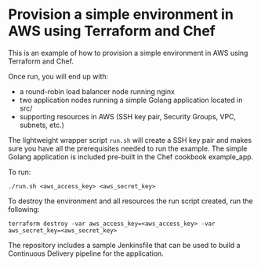 # Provision a simple environment in AWS using Terraform and Chef
This is an example of how to provision a simple environment in AWS using Terraform and Chef.

Once run, you will end up with:
- a round-robin load balancer node running nginx
- two application nodes running a simple Golang application located in src/
- supporting resources in AWS (SSH key pair, Security Groups, VPC, subnets, etc.)

The lightweight wrapper script ```run.sh``` will create a SSH key pair and makes sure you have all the prerequisites needed to run the example. The simple Golang application is included pre-built in the Chef cookbook example_app.

To run:
```
./run.sh <aws_access_key> <aws_secret_key>
```

To destroy the environment and all resources the run script created, run the following:
```
terraform destroy -var aws_access_key=<aws_access_key> -var aws_secret_key=<aws_secret_key>
```

The repository includes a sample Jenkinsfile that can be used to build a Continuous Delivery pipeline for the application.
